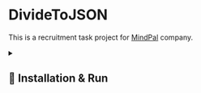 # DivideToJSON

This is a recruitment task project for [MindPal](https://mindpal.co) company.


<details><summary> <h2>  🚀 Installation & Run  </summary>

• Clone this repository from divide-to-json branch.

```
git clone -b divide-to-json https://github.com/SzymCode/RecruitmentTasks.git
```

• Run index.js using node:

```
node index.js
```

</details>
